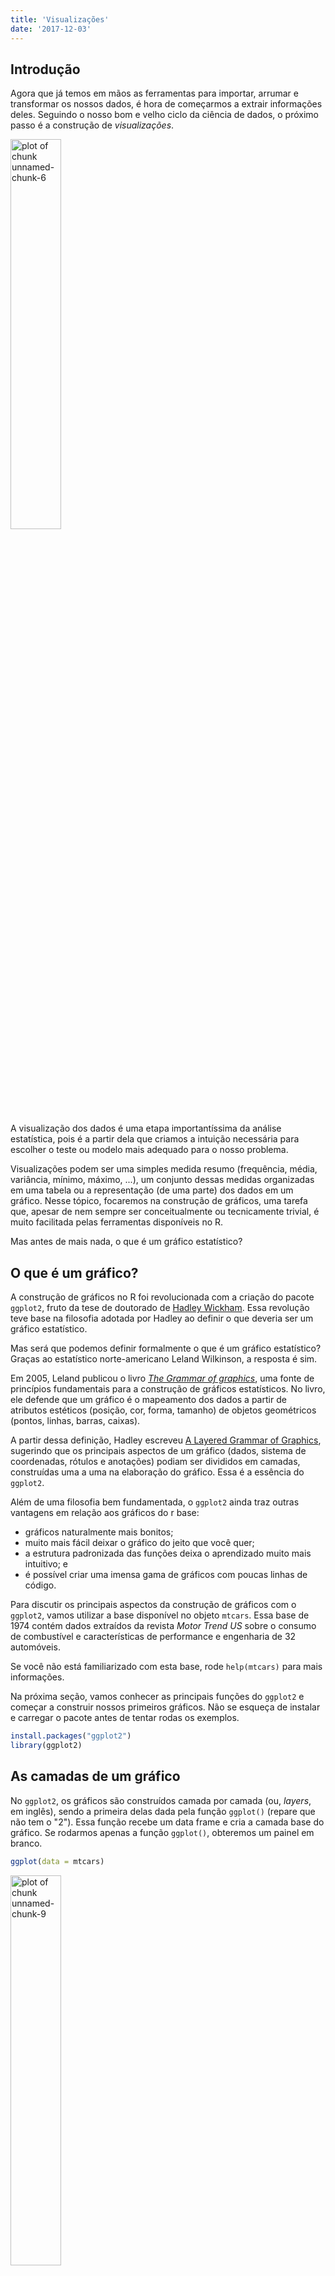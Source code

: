 ```yaml
---
title: 'Visualizações'
date: '2017-12-03'
---
```






## Introdução

Agora que já temos em mãos as ferramentas para importar, arrumar e transformar os nossos dados, é hora de começarmos a extrair informações deles. Seguindo o nosso bom e velho ciclo da ciência de dados, o próximo passo é a construção de *visualizações*.

<img src="img/data-science.png" title="plot of chunk unnamed-chunk-6" alt="plot of chunk unnamed-chunk-6" width="40%" height="40%" />

A visualização dos dados é uma etapa importantíssima da análise estatística, pois é a partir dela que criamos a intuição necessária para escolher o teste ou modelo mais adequado para o nosso problema.

Visualizações podem ser uma simples medida resumo (frequência, média, variância, mínimo, máximo, ...), um conjunto dessas medidas organizadas em uma tabela ou a representação (de uma parte) dos dados em um gráfico. Nesse tópico, focaremos na construção de gráficos, uma tarefa que, apesar de nem sempre ser conceitualmente ou tecnicamente trivial, é muito facilitada pelas ferramentas disponíveis no R.

Mas antes de mais nada, o que é um gráfico estatístico?

## O que é um gráfico?

A construção de gráficos no R foi revolucionada com a criação do pacote `ggplot2`, fruto da tese de doutorado de [Hadley Wickham](https://github.com/hadley). Essa revolução teve base na filosofia adotada por Hadley ao definir o que deveria ser um gráfico estatístico.

Mas será que podemos definir formalmente o que é um gráfico estatístico? Graças ao estatístico norte-americano Leland Wilkinson, a resposta é sim.

Em 2005, Leland publicou o livro [*The Grammar of graphics*](http://www.springer.com/statistics/computational+statistics/book/978-0-387-24544-7), uma fonte de princípios fundamentais para a construção de gráficos estatísticos. No livro, ele defende que um gráfico é o mapeamento dos dados a partir de atributos estéticos (posição, cor, forma, tamanho) de objetos geométricos (pontos, linhas, barras, caixas).

A partir dessa definição, Hadley escreveu [A Layered Grammar of Graphics](http://vita.had.co.nz/papers/layered-grammar.html), sugerindo que os principais aspectos de um gráfico (dados, sistema de coordenadas, rótulos e anotações) podiam ser divididos em camadas, construídas uma a uma na elaboração do gráfico. Essa é a essência do `ggplot2`.

Além de uma filosofia bem fundamentada, o `ggplot2` ainda traz outras vantagens em relação aos gráficos do r base:

- gráficos naturalmente mais bonitos;
- muito mais fácil deixar o gráfico do jeito que você quer;
- a estrutura padronizada das funções deixa o aprendizado muito mais intuitivo; e
- é possível criar uma imensa gama de gráficos com poucas linhas de código.

Para discutir os principais aspectos da construção de gráficos com o `ggplot2`, vamos utilizar a base disponível no objeto `mtcars`. Essa base de 1974 contém dados extraídos da revista *Motor Trend US* sobre o consumo de combustível e características de performance e engenharia de 32 automóveis.

Se você não está familiarizado com esta base, rode `help(mtcars)` para mais informações.

Na próxima seção, vamos conhecer as principais funções do `ggplot2` e começar a construir nossos primeiros gráficos. Não se esqueça de instalar e carregar o pacote antes de tentar rodas os exemplos.


```r
install.packages("ggplot2")
library(ggplot2)
```






## As camadas de um gráfico

No `ggplot2`, os gráficos são construídos camada por camada (ou, *layers*, em inglês), sendo a primeira delas dada pela função `ggplot()` (repare que não tem o "2"). Essa função recebe um data frame e cria a camada base do gráfico. Se rodarmos apenas a função `ggplot()`, obteremos um painel em branco.


```r
ggplot(data = mtcars)
```

<img src="figures//unnamed-chunk-9-1.png" title="plot of chunk unnamed-chunk-9" alt="plot of chunk unnamed-chunk-9" width="40%" height="40%" />

Apesar de termos passados os dados para a função, precisamos especificar como as obsevações serão mapeadas nos aspectos visuais do gráfico e quais formas geométricas serão utilizadas para isso. 

Cada camada do gráfico representará um tipo de mapeamento ou personalização. O código abaixo é um exemplo de um gráfico bem simples, construído a partir das duas principais camadas. 


```r
ggplot(data = mtcars) + 
  geom_point(mapping = aes(x = disp, y = mpg))
```

<img src="figures//grafico1-1.png" title="plot of chunk grafico1" alt="plot of chunk grafico1" width="40%" height="40%" />

A figura gerada pelo código acima é um gráfico de dispersão. Observe que:

- como vimos, a primeira camada é dada pela função `ggplot()` e recebe um data frame;
- a segunda camada é dada pela função `geom_point()`, especificando a forma **geom**étrica utilizada no mapeamento das observações;
- as camadas são somadas com um `+`;
- o mapeamento na função `geom_point()` recebe a função `aes()`, responsável por descrever como as variáveis serão mapeadas nos aspectos visuais da forma geométrica escolhida, no caso, pontos.

<div class='admonition note'>
<p class='admonition-title'>
Cuidado
</p>
<p>
As camadas dos gráficos são empilhadas utilizando-se o sinal +. Como a estrutura é muito parecida com uma pipe line, é muito comum trocarmos um + por um %>% no meio do código.
</p>
</div>

A combinação da função `ggplot()` e de uma ou mais funções `geom_()` definirá o tipo de gráfico gerado.

Podemos acrescentar uma terceira camada ao gráfico, agora com uma personalização. Repare como é simples acrescentar labels ao gráfico com a função `labs()`.


```r
ggplot(data = mtcars) + 
  geom_point(mapping = aes(x = disp, y = mpg)) +
  labs(x = "Cilindradas", y = "Milhas/galão")
```

<img src="figures//unnamed-chunk-10-1.png" title="plot of chunk unnamed-chunk-10" alt="plot of chunk unnamed-chunk-10" width="40%" height="40%" />

Agora que você já sabe como a estrutura de camadas do `ggplot` funciona, vamos estudar com mais atenção para que serve a função `aes()`.

## Aesthetics

A primeira camada de um gráfico deve indicar a relação entre os dados e cada aspecto
visual do gráfico, como qual variável será representada no eixo x, qual será
representada no eixo y, a cor e o tamanho dos componentes geométricos etc. Os aspectos
que podem ou devem ser mapeados depende do tipo de gráfico que você deseja fazer.

No exemplo acima, atribuímos aspectos de posição: ao eixo y mapeamos a variável `mpg`
(milhas por galão) e ao eixo x a variável `disp` (cilindradas). Outro aspecto que pode
ser mapeado nesse gráfico é a cor dos pontos



```r
ggplot(data = mtcars) + 
  geom_point(mapping = aes(x = disp, y = mpg, colour = as.factor(am)))
```

<img src="figures//mapear_am-1.png" title="plot of chunk mapear_am" alt="plot of chunk mapear_am" width="40%" height="40%" />

Agora, a variável `am` (tipo de transmissão) foi mapeada à cor dos pontos, sendo que pontos vermelhos correspondem à transmissão automática (valor 0) e pontos azuis à transmissão manual (valor 1). Observe que inserimos a variável `am` como um fator, pois temos interesse apenas nos valores "0" e "1". No entanto, também podemos mapear uma variável contínua à cor dos pontos:


```r
ggplot(mtcars) + 
  geom_point(mapping = aes(x = disp, y = mpg, colour = cyl))
```

<img src="figures//mapear_cor-1.png" title="plot of chunk mapear_cor" alt="plot of chunk mapear_cor" width="40%" height="40%" />

Aqui, o número de cilindros, `cyl`, é representado pela tonalidade da cor azul.

**Nota**: por *default*, a legenda é insirida no gráfico automaticamente.

Também podemos mapear o tamanho dos pontos a uma variável de interesse:


```r
ggplot(mtcars) +
  geom_point(mapping = aes(x = disp, y = mpg, colour = cyl, size = wt))
```

<img src="figures//mapear_tamanaho-1.png" title="plot of chunk mapear_tamanaho" alt="plot of chunk mapear_tamanaho" width="40%" height="40%" />

**Exercício**: pesquisar mais aspectos que podem ser alterados no gráfico de dispersão. [Essa](http://ggplot2.tidyverse.org/articles/ggplot2-specs.html) é uma
boa referência.

## Geoms

Os *geoms* definem qual forma geométrica será utilizada para a visualização dos 
dados no gráfico. Como já vimos, a função `geom_point()` gera gráficos de dispersão
transformando pares (x,y) em pontos. Veja a seguir outros *geoms* bastante utilizados:

- `geom_line` - para linhas definidas por pares (x,y)
- `geom_abline` - para retas definidas por um intercepto e uma inclinação
- `geom_hline` - para retas horizontais
- `geom_boxplot` - para boxplots
- `geom_histogram` - para histogramas
- `geom_density` - para densidades
- `geom_area` - para áreas
- `geom_bar` - para barras

Veja a seguir como é fácil gerar diversos gráficos diferentes utilizando a mesma estrutura do gráfico de dispersão acima:


```r
ggplot(mtcars) + 
  geom_boxplot(aes(x = as.factor(cyl), y = mpg))
```

<img src="figures//unnamed-chunk-11-1.png" title="plot of chunk unnamed-chunk-11" alt="plot of chunk unnamed-chunk-11" width="40%" height="40%" />

**Note** que para fazer um boxplot para cada grupo, precisamos passar para o aspecto
x do gráfico uma variável do tipo `factor`.


```r
ggplot(mtcars) + 
  geom_histogram(aes(x = mpg))
## `stat_bin()` using `bins = 30`. Pick better value with `binwidth`.
```

<img src="figures//unnamed-chunk-12-1.png" title="plot of chunk unnamed-chunk-12" alt="plot of chunk unnamed-chunk-12" width="40%" height="40%" />


```r
ggplot(mtcars) + 
  geom_bar(aes(x = as.factor(cyl)))
```

<img src="figures//unnamed-chunk-13-1.png" title="plot of chunk unnamed-chunk-13" alt="plot of chunk unnamed-chunk-13" width="40%" height="40%" />

<div class='admonition note'>
<p class='admonition-title'>
Um padrão para os gráficos
</p>
<p>
Você deve ter percebido que, para fazer um gráfico usando `ggplot2` e a gramática
dos gráficos, existe um padrão:
<br> 
<br>
ggplot(data = DATA) + GEOM_FUNCTION(mapping = aes(MAPPINGS))
<br>
<br>
Para fazer um gráfico, basta substituir DATA por um banco de dados, GEOM_FUNCTION por
uma função geométrica e MAPPINGS por uma coleção de <b>mapas estéticos</b>. Isso será muito útil quando você for fazer o seu próprio gráfico.
</p>
</div>

### Exercícios

1. Rode `ggplot(data = mtcars)`. O que você vê?
2. Quantas linhas existem no `mtcars`. Quantas colunas? **Dica**: use a função `nrows`.
3. O que a variável `qsec` descreve. Leia o help do `mtcars` para encontrar.
4. Faça um gráfico de dispersão de `mpg` por `qsec`
5. O que acontece se você fizer um gráfico de dispersão de `vs` por `mpg`? Porque o 
gráfico não é útil?

## Combinando gráficos

Considere os 2 gráficos a seguir.


```r
# esquerda
ggplot(mtcars) + 
  geom_point(aes(y = mpg, x = disp))
# direita
ggplot(mtcars) + 
  geom_smooth(aes(y = mpg, x = disp))
## `geom_smooth()` using method = 'loess'
```

<img src="figures//duplochunk-1.png" title="plot of chunk duplochunk" alt="plot of chunk duplochunk" width="50%" height="40%" /><img src="figures//duplochunk-2.png" title="plot of chunk duplochunk" alt="plot of chunk duplochunk" width="50%" height="40%" />

Os gráficos são similares e completaam-se. O da esquerda, mostra como os pontos estão distribuídos. Ele mostra uma tendência de aumento do consumo de combustível de acordo
com as cilindradas. Já o gráfico da direita resume essa relação. Simplificando-a para uma linha de tendência com alguma margem de confiança. 

Esses dois gráficos se completam e ficam bons juntos. Com o `ggplot2`, é muito fácil
sobrepor os dois gráficos, pois ele é pensado para que cada gráfico seja feito com
uma combinação de camadas. Veja o código abaixo.


```r
ggplot(mtcars) + 
  geom_point(aes(y = mpg, x = disp)) +
  geom_smooth(aes(y = mpg, x = disp))
## `geom_smooth()` using method = 'loess'
```

<img src="figures//unnamed-chunk-14-1.png" title="plot of chunk unnamed-chunk-14" alt="plot of chunk unnamed-chunk-14" width="40%" height="40%" />

Desta forma, sobrepusemos os pontos e a linha de suavização. No entanto, duplicamos alguns trechos no nosso código, o que geralmente não é bom. Imagine se você precisar
mudar a variável do eixo `y`, você precisará trocar o nome da variável em mais de um
lugar do código. Para resolver isso, você pode definir o *mapping* apenas uma vez
dentro da declaração do gráfico, conforme o código a seguir.


```r
ggplot(mtcars, aes(y = mpg, x = disp)) + 
  geom_point() +
  geom_smooth()
## `geom_smooth()` using method = 'loess'
```

<img src="figures//unnamed-chunk-15-1.png" title="plot of chunk unnamed-chunk-15" alt="plot of chunk unnamed-chunk-15" width="40%" height="40%" />

Veja que isso gera o mesmo gráfico!

Veja que mesmo com dois `geom`'s, o `ggplot` segue a mesma regra para mapear as
variáveis para as `aesthetics`. Por exemplo, se você mapear uma variável para 
a cor, você obterá o seguinte gráfico.


```r
ggplot(mtcars, aes(y = mpg, x = disp, colour = as.factor(cyl))) + 
  geom_point() +
  geom_smooth(method = "lm")
```

<img src="figures//unnamed-chunk-16-1.png" title="plot of chunk unnamed-chunk-16" alt="plot of chunk unnamed-chunk-16" width="40%" height="40%" />

O `ggplot2` agora desenhou uma reta para cada um dos grupos de pontos e coloriu
cada grupo de pontos de uma cor diferente. Em alguns casos, você pode querer mapear
a cor em apenas uma das camadas do gráfico. Isso pode ser feito da seguinte forma:


```r
ggplot(mtcars, aes(y = mpg, x = disp)) + 
  geom_point(aes(colour = as.factor(cyl))) +
  geom_smooth(method = "lm")
```

<img src="figures//unnamed-chunk-17-1.png" title="plot of chunk unnamed-chunk-17" alt="plot of chunk unnamed-chunk-17" width="40%" height="40%" />

Agora, cada grupo de pontos tem uma cor, mas a reta é única para todos os pontos.

## Alterando os padrões do gráfico

Até agora, sempre *mapeamos* uma forma estética à uma variável. Muitas vezes 
queremos apenas modificar esta forma estética sem mapeá-la a outra variável.
Por exemplo, no gráfico a seguir, modificamos a cor de todos os pontos.


```r
ggplot(mtcars, aes(y = mpg, x = disp)) + 
  geom_point(colour = "red")
```

<img src="figures//unnamed-chunk-18-1.png" title="plot of chunk unnamed-chunk-18" alt="plot of chunk unnamed-chunk-18" width="40%" height="40%" />

A principal diferença aqui é que especificamos o argumento `colour` fora da função
`aes`. Dessa forma, podemos controlar todos os parâmetros 
de cada forma geométrica. 


```r
ggplot(mtcars, aes(y = mpg, x = disp)) + 
  geom_point(colour = "red", size = 2, shape = 3, alpha = 0.5)
```

<img src="figures//unnamed-chunk-19-1.png" title="plot of chunk unnamed-chunk-19" alt="plot of chunk unnamed-chunk-19" width="40%" height="40%" />

## Facets

Uma funcionalidade muito útil do `ggplot2` é a possibilidade de usar `facets`.
Isso auxilia na visualização de diferentes subconjuntos dos dados em gráficos
separados, permitindo a visualização de comportamentos diferentes dependendo
do grupo.


```r
ggplot(mtcars, aes(y = mpg, x = disp)) + 
  geom_point() +
  geom_smooth(method = "lm") + 
  facet_wrap(~am)
```

<img src="figures//unnamed-chunk-20-1.png" title="plot of chunk unnamed-chunk-20" alt="plot of chunk unnamed-chunk-20" width="40%" height="40%" />

No gráfico acima, rapidamente conseguimos visualizar que se o carro não é automático o consumo de combustível é muito menor do que quando o carro é automático. Também conseguimos ver que a inclinação das retas é bem diferente dependendo do carro ser
automático/manual.







### **Exercício**

1. O que tem de errado no código abaixo? Por que os pontos não ficaram azuis?


```r
ggplot(data = mpg) + 
  geom_point(mapping = aes(x = displ, y = hwy, color = "blue"))
```

<img src="figures//unnamed-chunk-23-1.png" title="plot of chunk unnamed-chunk-23" alt="plot of chunk unnamed-chunk-23" width="40%" height="40%" />

2. Mapeie uma variável contínua para uma cor, tamanho e forma. Como essas formas
estéticas se comportam diferente para variáveis categóricas vs. contínuas?






Começando de um simples boxplot feito no `ggplot2` vamos fazer diversas alterações nas legendas. O gráfico inicial é construido da seguinte forma:


```r
library(ggplot2)
# boxplot simples
bp <- ggplot(data=PlantGrowth, aes(x=group, y=weight, fill=group)) + geom_boxplot()
bp
```

<img src="figures//unnamed-chunk-25-1.png" title="plot of chunk unnamed-chunk-25" alt="plot of chunk unnamed-chunk-25" width="40%" height="40%" />

## Removendo totalmente a legenda

Existem diversas maneiras para remover a legenda de um gráfico no `ggplot2`. A forma mais simples é usar `guides(fill = FALSE)` com `fill` sendo o atributo gráfico do qual você deseja remover a legenda.


```r
# aqui definimos fill = FALSE, porque é o atributo do gráfico que relacionamos 
# a alguma variável.
bp + guides(fill = FALSE)

# também é possível remover a legenda por meio da escala de cores
# aqui também usamos o scale_fill_discrete, porque associamos fill
# a uma variável anteriormente.
bp + scale_fill_discrete(guide = F)
```

<img src="figures//unnamed-chunk-26-1.png" title="plot of chunk unnamed-chunk-26" alt="plot of chunk unnamed-chunk-26" width="50%" height="40%" /><img src="figures//unnamed-chunk-26-2.png" title="plot of chunk unnamed-chunk-26" alt="plot of chunk unnamed-chunk-26" width="50%" height="40%" />


```r
# o comando a seguir remove todas as legendas, não importa o atributo que ela
# esteja representando.
bp + theme(legend.position="none")
```

<img src="figures//unnamed-chunk-27-1.png" title="plot of chunk unnamed-chunk-27" alt="plot of chunk unnamed-chunk-27" width="40%" height="40%" />


## Alterando a ordem dos itens

Para alterar a ordem dos itens na legenda do gráfico no `ggplot2`, usamos o comando da escala de cores.


```r
bp + scale_fill_discrete(breaks=c("trt1","ctrl","trt2"))
```

<img src="figures//unnamed-chunk-28-1.png" title="plot of chunk unnamed-chunk-28" alt="plot of chunk unnamed-chunk-28" width="40%" height="40%" />

```r
bp
```

<img src="figures//unnamed-chunk-28-2.png" title="plot of chunk unnamed-chunk-28" alt="plot of chunk unnamed-chunk-28" width="40%" height="40%" />

Dependendo dos aspectos gráficos (cores, formatos, preenchimentos) especificados, você pode precisar usar alguma das seguintes funções: `scale_fill_manual`, `scale_colour_hue`, `scale_colour_manual`, `scale_shape_discrete`, `scale_linetype_discrete`.

Você pode também querer inverter a ordem dos itens da legenda. Isso pode ser feito de uma das seguintes maneiras.


```r
bp + guides(fill = guide_legend(reverse=TRUE))
bp + scale_fill_discrete(guide = guide_legend(reverse=TRUE))
```

<img src="figures//unnamed-chunk-29-1.png" title="plot of chunk unnamed-chunk-29" alt="plot of chunk unnamed-chunk-29" width="50%" height="40%" /><img src="figures//unnamed-chunk-29-2.png" title="plot of chunk unnamed-chunk-29" alt="plot of chunk unnamed-chunk-29" width="50%" height="40%" />

## Removendo os títulos da legenda

Algumas vezes é necessário remover o título das legendas do gráfico feito no `ggplot2`.
Veja a seguir algumas maneiras:


```r
# Remove o título apenas da legenda do preenchimento (fill)
bp + guides(fill=guide_legend(title=NULL))

# Remove o título de todas as legendas
bp + theme(legend.title=element_blank())
```

<img src="figures//unnamed-chunk-30-1.png" title="plot of chunk unnamed-chunk-30" alt="plot of chunk unnamed-chunk-30" width="50%" height="40%" /><img src="figures//unnamed-chunk-30-2.png" title="plot of chunk unnamed-chunk-30" alt="plot of chunk unnamed-chunk-30" width="50%" height="40%" />

## Modificando texto, cores e rótulos

Existem duas formas para modificar os textos e rótulos das legendas. Uma delas é modificar o `data.frame` de forma com que os fatores tenham o mesmo nome que você deseja na legenda. Outra forma é usando as funções de `scale`. 

Veja algumas modificações que podem ser feitas por meio das funções de `scale`. Como a variável `group` está associada ao atributo `fill`, usamos as funções `scale_fill_xxx`.


```r
# usamos scale_fill_discrete porque não queremos alterar as cores padrão,
# mas queremos que cada fator esteja associado a uma cor de tom diferente.
# mudamos aqui os rótulos e o título da legenda.
bp + scale_fill_discrete(name="Experimental\nCondition",
                         breaks=c("ctrl", "trt1", "trt2"),
                         labels=c("Control", "Treatment 1", "Treatment 2"))


# usamos scale_fill_manual porque queremos alterar as cores padrão.
# aqui escolhemos as cores da escala hexadecimal.
bp + scale_fill_manual(values=c("#999999", "#E69F00", "#56B4E9"), 
                       name="Experimental\nCondition",
                       breaks=c("ctrl", "trt1", "trt2"),
                       labels=c("Control", "Treatment 1", "Treatment 2"))
```

<img src="figures//unnamed-chunk-31-1.png" title="plot of chunk unnamed-chunk-31" alt="plot of chunk unnamed-chunk-31" width="50%" height="40%" /><img src="figures//unnamed-chunk-31-2.png" title="plot of chunk unnamed-chunk-31" alt="plot of chunk unnamed-chunk-31" width="50%" height="40%" />

Veja que isso não aletrou o eixo X do gráfico.

## Modificando a aparência da legenda

Existem inúmeras modificações que podem ser realizadas na aparência da legenda. Todas elas estão relacionadas à modificação do `element_text`. Veja neste [link](http://docs.ggplot2.org/0.9.2.1/element_text.html) todos os atributos que podem ser modificados.


```r
# Mudando a aparência do título
bp + theme(legend.title = element_text(colour="blue", size=16, face="bold"))
```

<img src="figures//unnamed-chunk-32-1.png" title="plot of chunk unnamed-chunk-32" alt="plot of chunk unnamed-chunk-32" width="40%" height="40%" />


```r
# Mudando a aparência dos rótulos
bp + theme(legend.text = element_text(colour="blue", size = 16, face = "bold"))
```

<img src="figures//unnamed-chunk-33-1.png" title="plot of chunk unnamed-chunk-33" alt="plot of chunk unnamed-chunk-33" width="40%" height="40%" />

## Modificando a posição da legenda

É possível controlar a posição da legenda facilmente escolhendo uma das posições (left/right/top/bottom).


```r
bp + theme(legend.position="top")
```

<img src="figures//unnamed-chunk-34-1.png" title="plot of chunk unnamed-chunk-34" alt="plot of chunk unnamed-chunk-34" width="40%" height="40%" />

Também é possível controlar a posição da legenda de forma precisa usando a função `theme()`. A legenda será posicionada dentro do gráfico com o ponto central sendo o valor do argumento `legend.position`. Esses valores são definidos de forma que o ponto (0,0) seja o canto inferior esquerdo e (1,1) seja o canto superior direito.


```r
bp + theme(legend.position=c(.5, .5))
```

<img src="figures//unnamed-chunk-35-1.png" title="plot of chunk unnamed-chunk-35" alt="plot of chunk unnamed-chunk-35" width="40%" height="40%" />

